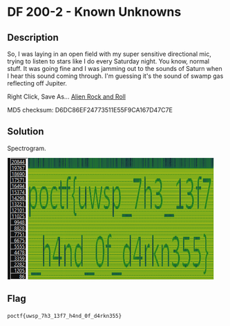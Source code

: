 # DF 200-2 - Known Unknowns
## Description
So, I was laying in an open field with my super sensitive directional mic, trying to listen to stars like I do every Saturday night. You know, normal stuff. It was going fine and I was jamming out to the sounds of Saturn when I hear this sound coming through. I'm guessing it's the sound of swamp gas reflecting off Jupiter.

Right Click, Save As... [Alien Rock and Roll](https://pointeroverflowctf.com/static/DF200-2.wav)

MD5 checksum: D6DC86EF24773511E55F9CA167D47C7E

## Solution
Spectrogram.

![DF200-2_solution.png](./solution/DF200-2_solution.png)

## Flag
`poctf{uwsp_7h3_13f7_h4nd_0f_d4rkn355}`